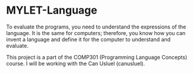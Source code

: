 # MYLET-Language
To evaluate the programs, you need to understand the expressions of the language. It is the same for computers; therefore, you know how you can invent a language and define it for the computer to understand and evaluate.

This project is a part of the COMP301 (Programming Language Concepts) course. I will be working with the Can Usluel (canusluel).  
